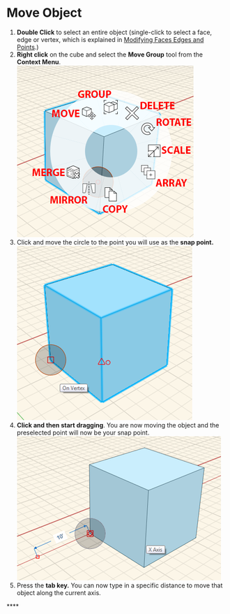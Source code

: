 # Move Object

1. **Double Click** to select an entire object \(single-click to select a face, edge or vertex, which is explained in [Modifying Faces Edges and Points](modifying-faces-edges-and-points.md).\)
2. **Right click** on the cube and select the **Move Group** tool from the **Context Menu**. ![](../.gitbook/assets/context-menu.png)
3. Click and move the circle to the point you will use as the **snap point.** ![](../.gitbook/assets/snap-point.png)
4. **Click and then start dragging**. You are now moving the object and the preselected point will now be your snap point.   ![](../.gitbook/assets/move-object.png)
5. Press the **tab key.** You can now type in a specific distance to move that object along the current axis.

\*\*\*\*

